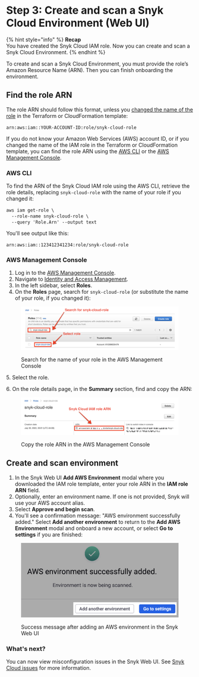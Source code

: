 # Step 3: Create and scan a Snyk Cloud Environment (Web UI)

{% hint style="info" %}
**Recap**\
You have created the Snyk Cloud IAM role. Now you can create and scan a Snyk Cloud Environment.
{% endhint %}

To create and scan a Snyk Cloud Environment, you must provide the role’s Amazon Resource Name (ARN). Then you can finish onboarding the environment.

## Find the role ARN

The role ARN should follow this format, unless you [changed the name of the role](../snyk-cloud-for-aws-api/step-1-download-iam-role-iac-template.md#optional-change-iam-role-name) in the Terraform or CloudFormation template:

```
arn:aws:iam::YOUR-ACCOUNT-ID:role/snyk-cloud-role
```

If you do not know your Amazon Web Services (AWS) account ID, or if you changed the name of the IAM role in the Terraform or CloudFormation template, you can find the role ARN using the [AWS CLI](step-3-create-and-scan-a-snyk-cloud-environment-web-ui.md#aws-cli) or the [AWS Management Console](step-3-create-and-scan-a-snyk-cloud-environment-web-ui.md#aws-management-console).

### AWS CLI

To find the ARN of the Snyk Cloud IAM role using the AWS CLI, retrieve the role details, replacing `snyk-cloud-role` with the name of your role if you changed it:

```
aws iam get-role \
  --role-name snyk-cloud-role \
  --query 'Role.Arn' --output text
```

You'll see output like this:

```
arn:aws:iam::123412341234:role/snyk-cloud-role
```

### AWS Management Console

1. Log in to the [AWS Management Console](https://console.aws.amazon.com).
2. Navigate to [Identity and Access Management](https://console.aws.amazon.com/iamv2/home#/home).
3. In the left sidebar, select **Roles**.
4. On the **Roles** page, search for `snyk-cloud-role` (or substitute the name of your role, if you changed it):

<figure><img src="../../../../.gitbook/assets/image (26).png" alt=""><figcaption><p>Search for the name of your role in the AWS Management Console</p></figcaption></figure>

5\. Select the role.

6\. On the role details page, in the **Summary** section, find and copy the ARN:

<figure><img src="../../../../.gitbook/assets/image (28).png" alt=""><figcaption><p>Copy the role ARN in the AWS Management Console</p></figcaption></figure>

## Create and scan environment

1. In the Snyk Web UI **Add AWS Environment** modal where you downloaded the IAM role template, enter your role ARN in the **IAM role ARN** field.
2. Optionally, enter an environment name. If one is not provided, Snyk will use your AWS account alias.
3. Select **Approve and begin scan**.
4. You'll see a confirmation message: "AWS environment successfully added." Select **Add another environment** to return to the **Add AWS Environment** modal and onboard a new account, or select **Go to settings** if you are finished:

<figure><img src="../../../../.gitbook/assets/image (70).png" alt=""><figcaption><p>Success message after adding an AWS environment in the Snyk Web UI</p></figcaption></figure>

### What's next?

You can now view misconfiguration issues in the Snyk Web UI. See [Snyk Cloud issues](../../snyk-cloud-issues/) for more information.
